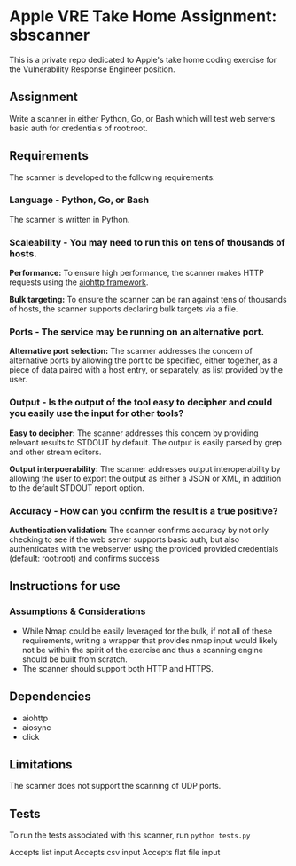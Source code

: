 # Apple VRE Take Home Assignment: sbscanner
This is a private repo dedicated to Apple's take home coding exercise for the Vulnerability Response Engineer position.

## Assignment 
Write a scanner in either Python, Go, or Bash which will test web servers basic auth for credentials of root:root.

## Requirements
The scanner is developed to the following requirements:

### Language - Python, Go, or Bash

The scanner is written in Python.

### Scaleability - You may need to run this on tens of thousands of hosts.
**Performance:** To ensure high performance, the scanner makes HTTP requests using the [aiohttp framework](https://docs.aiohttp.org/en/stable/).

**Bulk targeting:** To ensure the scanner can be ran against tens of thousands of hosts, the scanner supports declaring bulk targets via a file.

### Ports - The service may be running on an alternative port.
**Alternative port selection:** The scanner addresses the concern of alternative ports by allowing the port to be specified, either together, as a piece of data paired with a host entry, or separately, as list provided by the user.

### Output - Is the output of the tool easy to decipher and could you easily use the input for other tools?
**Easy to decipher:** The scanner addresses this concern by providing relevant results to STDOUT by default. The output is easily parsed by grep and other stream editors.

**Output interpoerability:** The scanner addresses output interoperability by allowing the user to export the output as either a JSON or XML, in addition to the default STDOUT report option.

### Accuracy - How can you confirm the result is a true positive?
**Authentication validation:** The scanner confirms accuracy by not only checking to see if the web server supports basic auth, but also authenticates with the webserver using the provided provided credentials (default: root:root) and confirms success 

## Instructions for use

### Assumptions & Considerations
* While Nmap could be easily leveraged for the bulk, if not all of these requirements, writing a wrapper that provides nmap input would likely not be within the spirit of the exercise and thus a scanning engine should be built from scratch.
* The scanner should support both HTTP and HTTPS.

## Dependencies
* aiohttp
* aiosync
* click

## Limitations
The scanner does not support the scanning of UDP ports. 

## Tests
To run the tests associated with this scanner, run `python tests.py`

Accepts list input
Accepts csv input
Accepts flat file input
